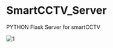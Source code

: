 # SmartCCTV_Server


PYTHON Flask Server for smartCCTV




![1](https://user-images.githubusercontent.com/28247914/42224611-820678a8-7f15-11e8-8bd6-f3421995535d.png)



